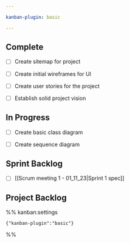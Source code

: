 ```yaml
---

kanban-plugin: basic

---
```


## Complete

- [ ] Create sitemap for project
- [ ] Create initial wireframes for UI
- [ ] Create user stories for the project
- [ ] Establish solid project vision


## In Progress

- [ ] Create basic class diagram
- [ ] Create sequence diagram


## Sprint Backlog

- [ ] [[Scrum meeting 1 -  01_11_23|Sprint 1 spec]]


## Project Backlog





%% kanban:settings
```
{"kanban-plugin":"basic"}
```
%%